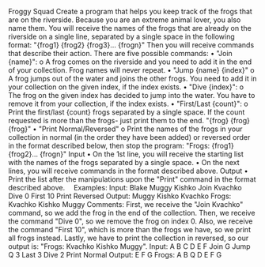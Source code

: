 Froggy Squad
Create a program that helps you keep track of the frogs that are on the riverside. Because you are an extreme animal lover, you also name them. You will receive the names of the frogs that are already on the riverside on a single line, separated by a single space in the following format:
"{frog1} {frog2} {frog3}… {frogn}"
Then you will receive commands that describe their action. There are five possible commands:
•	"Join {name}":
o	A frog comes on the riverside and you need to add it in the end of your collection. Frog names will never repeat.
•	"Jump {name} {index}"
o	A frog jumps out of the water and joins the other frogs. You need to add it in your collection on the given index, if the index exists.
•	"Dive {index}":
o	The frog on the given index has decided to jump into the water. You have to remove it from your collection, if the index exists.
•	"First/Last {count}":
o	Print the first/last {count} frogs separated by a single space. If the count requested is more than the frogs- just print them to the end.
"{frog} {frog} {frog}"
•	"Print Normal/Reversed"
o	Print the names of the frogs in your collection in normal (in the order they have been added) or reversed order in the format described below, then stop the program:
"Frogs: {frog1} {frog2}… {frogn}"
Input
•	On the 1st line, you will receive the starting list with the names of the frogs separated by a single space.
•	On the next lines, you will receive commands in the format described above.
Output
•	Print the list after the manipulations upon the "Print" command in the format described above. 
Examples:
Input:
Blake Muggy Kishko
Join Kvachko
Dive 0
First 10
Print Reversed
Output:
Muggy Kishko Kvachko
Frogs: Kvachko Kishko Muggy
Comments:
First, we receive the "Join Kvachko" command, so we add the frog in the end of the collection.
Then, we receive the command "Dive  0", so we remove the frog on index 0.
Also, we receive the command "First 10", which is more than the frogs we have, so we print all frogs instead.
Lastly, we have to print the collection in reversed, so our output is: "Frogs: Kvachko Kishko Muggy".
Input:
A B C D E F
Join G
Jump Q 3
Last 3
Dive 2
Print Normal
Output:
E F G
Frogs: A B Q D E F G

